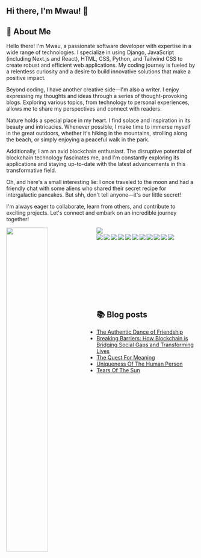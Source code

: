 ## Hi there, I'm Mwau! 👋

## 🐆 About Me

Hello there! I'm Mwau, a passionate software developer with expertise in a wide range of technologies. I specialize in using Django, JavaScript (including Next.js and React), HTML, CSS, Python, and Tailwind CSS to create robust and efficient web applications. My coding journey is fueled by a relentless curiosity and a desire to build innovative solutions that make a positive impact.

Beyond coding, I have another creative side—I'm also a writer. I enjoy expressing my thoughts and ideas through a series of thought-provoking blogs. Exploring various topics, from technology to personal experiences, allows me to share my perspectives and connect with readers.

Nature holds a special place in my heart. I find solace and inspiration in its beauty and intricacies. Whenever possible, I make time to immerse myself in the great outdoors, whether it's hiking in the mountains, strolling along the beach, or simply enjoying a peaceful walk in the park.

Additionally, I am an avid blockchain enthusiast. The disruptive potential of blockchain technology fascinates me, and I'm constantly exploring its applications and staying up-to-date with the latest advancements in this transformative field.

Oh, and here's a small interesting lie: I once traveled to the moon and had a friendly chat with some aliens who shared their secret recipe for intergalactic pancakes. But shh, don't tell anyone—it's our little secret!

I'm always eager to collaborate, learn from others, and contribute to exciting projects. Let's connect and embark on an incredible journey together!

<div>
    <img align="left" width=47% src="https://github-readme-stats.vercel.app/api?username=peter-mwau&show_icons=true&theme=radical"/>
    <img align="left" src="https://github-readme-stats.vercel.app/api/top-langs/?username=peter-mwau&layout=compact">
</div>

<br>

<div>
    <img align="left" src="https://img.shields.io/badge/Firebase-039BE5?style=for-the-badge&logo=Firebase&logoColor=white">
    <img align="left" src="https://img.shields.io/badge/mysql-%2300f.svg?style=for-the-badge&logo=mysql&logoColor=white">
    <img align="left" src="https://img.shields.io/badge/django-%23092E20.svg?style=for-the-badge&logo=django&logoColor=white">
    <img align="left" src="https://img.shields.io/badge/Next-black?style=for-the-badge&logo=next.js&logoColor=white">
    <img align="left" src="https://img.shields.io/badge/tailwindcss-%2338B2AC.svg?style=for-the-badge&logo=tailwind-css&logoColor=white">
    <img align="left" src="https://img.shields.io/badge/Visual%20Studio%20Code-0078d7.svg?style=for-the-badge&logo=visual-studio-code&logoColor=white">
    <img align="left" src="https://img.shields.io/badge/python-3670A0?style=for-the-badge&logo=python&logoColor=ffdd54">
    <img align="left" src="https://img.shields.io/badge/Solidity-%23363636.svg?style=for-the-badge&logo=solidity&logoColor=white">
    <img align="left" src="https://img.shields.io/badge/git-%23F05033.svg?style=for-the-badge&logo=git&logoColor=white">
    <img align="left" src="https://img.shields.io/badge/github-%23121011.svg?style=for-the-badge&logo=github&logoColor=white">
    <img align="left" src="https://img.shields.io/badge/Freelancer-29B2FE?style=for-the-badge&logo=Freelancer&logoColor=white">
</div>

<div>
<br>
 <br>
    <br>
    <br>
    <br>
    <br>
     <br>
    <br>
    <br>
    <br>
</div>

## 📚 Blog posts
<!-- BLOG-POST-LIST:START -->
- [The Authentic Dance of Friendship](https://mindcurrents.blog/2023/06/13/the-authentic-dance-of-friendship/)
- [Breaking Barriers: How Blockchain is Bridging Social Gaps and Transforming Lives](https://mindcurrents.blog/2023/05/31/technological-insights-breaking-barriers-how-blockchain-is-bridging-social-gaps-and-transforming-lives/)
- [The Quest For Meaning](https://mindcurrents.blog/2023/05/11/the-quest-for-meaning/)
- [Uniqueness Of The Human Person](https://mindcurrents.blog/2023/04/23/uniqueness-of-the-human-person/)
- [Tears Of The Sun](https://mindcurrents.blog/2023/03/18/tears-of-the-sun/)
<!-- BLOG-POST-LIST:END -->












